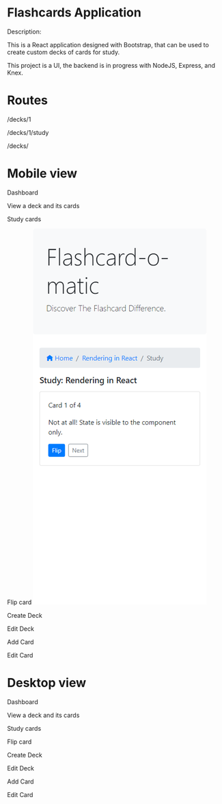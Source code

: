 # Flashcards Application

Description: 

This is a React application designed with Bootstrap, that can be used to create custom decks of cards for study.

This project is a UI, the backend is in progress with NodeJS, Express, and Knex.
# Routes
/decks/1

/decks/1/study

/decks/
# Mobile view 

Dashboard

View a deck and its cards

Study cards

Flip card
![](/public/Flip_Next_Button.png)

Create Deck

Edit Deck

Add Card

Edit Card

# Desktop view

Dashboard

View a deck and its cards

Study cards

Flip card

Create Deck

Edit Deck

Add Card

Edit Card
